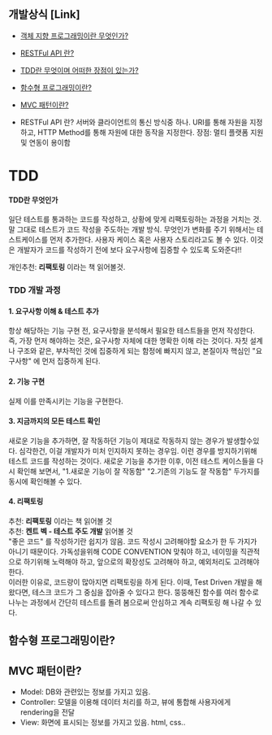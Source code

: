## 개발상식 [Link]
- [객체 지향 프로그래밍이란 무엇인가?](객체-지향-프로그래밍이란-무엇인가?)
- [RESTFul API 란?](restful-api-란?)
- [TDD란 무엇이며 어떠한 장점이 있는가?](tdd)
- [함수형 프로그래밍이란?](함수형-프로그래밍이란?)
- [MVC 패턴이란?](mvc-패턴이란?)

- RESTFul API 란?
서버와 클라이언트의 통신 방식중 하나. URI를 통해 자원을 지정하고, HTTP Method를 통해 자원에 대한 동작을 지정한다.
장점: 멀티 플랫폼 지원 및 연동이 용이함

# TDD
#### TDD란 무엇인가
일단 테스트를 통과하는 코드를 작성하고, 상황에 맞게 리팩토링하는 과정을 거치는 것. 말 그대로 테스트가 코드 작성을 주도하는 개발 방식. 무엇인가 변화를 주기 위해서는 테스트케이스를 먼저 추가한다. 사용자 케이스 혹은 사용자 스토리라고도 볼 수 있다. 이것은 개발자가 코드를 작성하기 전에 보다 요구사항에 집중할 수 있도록 도와준다!!  
  
개인추천: **리팩토링** 이라는 책 읽어볼것.

### TDD 개발 과정
#### 1. 요구사항 이해 & 테스트 추가
항상 해당하는 기능 구현 전, 요구사항을 분석해서 필요한 테스트들을 먼저 작성한다. 즉, 가장 먼저 해야하는 것은, 요구사항 자체에 대한 명확한 이해 라는 것이다. 자칫 설계나 구조와 같은, 부차적인 것에 집중하게 되는 함정에 빠지지 않고, 본질이자 핵심인 "요구사항" 에 먼저 집중하게 된다.
#### 2. 기능 구현
실제 이를 만족시키는 기능을 구현한다.
#### 3. 지금까지의 모든 테스트 확인
새로운 기능을 추가하면, 잘 작동하던 기능이 제대로 작동하지 않는 경우가 발생할수있다. 심각한건, 이걸 개발자가 미처 인지하지 못하는 경우임. 이런 경우를 방지하기위해 테스트 코드를 작성하는 것이다. 새로운 기능을 추가한 이후, 이전 테스트 케이스들을 다시 확인해 보면서, "1.새로운 기능이 잘 작동함" "2.기존의 기능도 잘 작동함" 두가지를 동시에 확인해볼 수 있다.
#### 4. 리팩토링
추천: **리팩토링** 이라는 책 읽어볼 것  
추천: **켄트 벡 - 테스트 주도 개발** 읽어볼 것  
"좋은 코드" 를 작성하기란 쉽지가 않음. 코드 작성시 고려해야할 요소가 한 두 가지가 아니기 때문이다. 가독성을위해 CODE CONVENTION 맞춰야 하고, 네이밍을 직관적으로 하기위해 노력해야 하고, 앞으로의 확장성도 고려해야 하고, 예외처리도 고려해야 한다.  
이러한 이유로, 코드량이 많아지면 리팩토링을 하게 된다. 이때, Test Driven 개발을 해 왔다면, 테스크 코드가 그 중심을 잡아줄 수 있다고 한다. 뚱뚱해진 함수를 여러 함수로 나누는 과정에서 간단히 테스트를 돌려 봄으로써 안심하고 계속 리팩토링 해 나갈 수 있다.

## 함수형 프로그래밍이란?

## MVC 패턴이란?
- Model: DB와 관련있는 정보를 가지고 있음.
- Controller: 모델을 이용해 데이터 처리를 하고, 뷰에 통합해 사용자에게 rendering을 전달
- View: 화면에 표시되는 정보를 가지고 있음. html, css..


